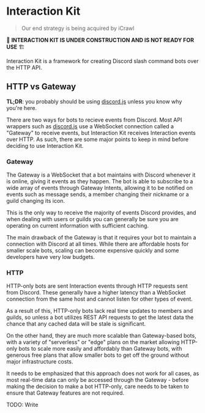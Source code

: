 # Interaction Kit

> Our end strategy is being acquired by iCrawl

🚧 **INTERACTION KIT IS UNDER CONSTRUCTION AND IS NOT READY FOR USE** 🏗

Interaction Kit is a framework for creating Discord slash command bots over the HTTP API.

## HTTP vs Gateway

**TL;DR**: you probably should be using [discord.js](https://discord.js.org) unless you know why you're here.

There are two ways for bots to recieve events from Discord.  Most API wrappers such as [discord.js](https://discord.js.org) use a WebSocket connection called a "Gateway" to receive events, but Interaction Kit receives Interaction events over HTTP.  As such, there are some major points to keep in mind before deciding to use Interaction Kit.

### Gateway

The Gateway is a WebSocket that a bot maintains with Discord whenever it is online, giving it events as they happen.  The bot is able to subscribe to a wide array of events through Gateway Intents, allowing it to be notified on events such as message sends, a member changing their nickname or a guild changing its icon.

This is the only way to receive the majority of events Discord provides, and when dealing with users or guilds you can generally be sure you are operating on current information with sufficient caching.

The main drawback of the Gateway is that it requires your bot to maintain a connection with Discord at all times.  While there are affordable hosts for smaller scale bots, scaling can become expensive quickly and some developers have very low budgets.

### HTTP

HTTP-only bots are sent Interaction events through HTTP requests sent from Discord.  These generally have a higher latency than a WebSocket connection from the same host and cannot listen for other types of event.

As a result of this, HTTP-only bots lack real time updates to members and guilds, so unless a bot utilizes REST API requests to get the latest data the chance that any cached data will be stale is significant.

On the other hand, they are much more scalable than Gateway-based bots, with a variety of "serverless" or "edge" plans on the market allowing HTTP-only bots to scale more easily and affordably than Gateway bots, with generous free plans that allow smaller bots to get off the ground without major infrastructure costs.

It needs to be emphasized that this approach does not work for all cases, as most real-time data can only be accessed through the Gateway - before making the decision to make a bot HTTP-only, care needs to be taken to ensure that Gateway features are not required.

<!--
## Getting Started

## Community

## Packages -->

TODO: Write

